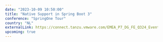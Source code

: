 ```yaml
---
date: "2023-10-09 10:50:00"
title: "Native Support in Spring Boot 3"
conference: "SpringOne Tour"
country: "NL"
externalLink: https://connect.tanzu.vmware.com/EMEA_P7_DG_FE_Q324_Event_S1TourAmsterdam_TanzuLP-AltS1TBanner.html
upcoming: true
---
```

